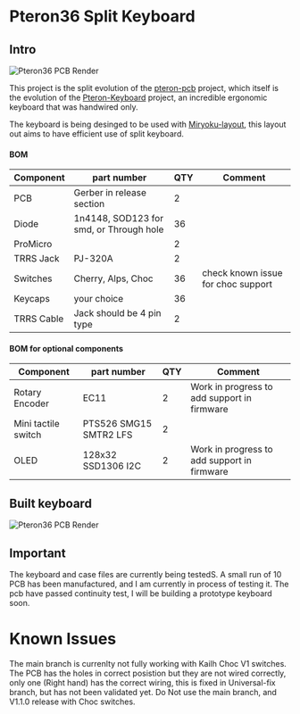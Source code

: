 # Pteron36 Split Keyboard
## Intro 
![Pteron36 PCB Render](https://github.com/harshitgoel96/pteron36-split-keyboard/blob/main/images/pteron36-split.svg)   


This project is the split evolution of the [pteron-pcb](https://github.com/Kraken-Jokes/pteron-pcb) project, which itself is the evolution of the [Pteron-Keyboard](https://github.com/FSund/pteron-keyboard) project, an incredible ergonomic keyboard that was handwired only.

The keyboard is being desinged to be used with [Miryoku-layout](https://github.com/manna-harbour/miryoku), this layout out aims to have efficient use of split keyboard.


#### BOM
| Component           | part number                             | QTY | Comment                            |
| ------------------- | --------------------------------------- | --- | ---------------------------------- |
| PCB                 | Gerber in release section               | 2   |                                    |
| Diode               | 1n4148, SOD123 for smd, or Through hole | 36  |                                    |
| ProMicro            |                                         | 2   |                                    |
| TRRS Jack           | PJ-320A                                 | 2   |                                    |
| Switches            | Cherry, Alps, Choc                      | 36  | check known issue for choc support |
| Keycaps             | your choice                             | 36  |                                    |
| TRRS Cable | Jack should be 4 pin type                  | 2   |                                    |

#### BOM for optional components
| Component           | part number                             | QTY | Comment                            |
| ------------------- | --------------------------------------- | --- | ---------------------------------- |
| Rotary Encoder      | EC11                                    | 2   | Work in progress to add support in firmware |
| Mini tactile switch | PTS526 SMG15 SMTR2 LFS                  | 2   |                                    |
| OLED | 128x32 SSD1306 I2C                  | 2   | Work in progress to add support in firmware |

## Built keyboard
![Pteron36 PCB Render](https://github.com/harshitgoel96/pteron36-split-keyboard/blob/main/images/built.jpeg)


## Important
The keyboard and case files are currently being testedS. A small run of 10 PCB has been manufactured, and I am currently in process of testing it. The pcb have passed continuity test, I will be building a prototype keyboard soon.


# Known Issues
The main branch is currenlty not fully working with Kailh Choc V1 switches. The PCB has the holes in correct posistion but they are not wired correctly, only one (Right hand) has the correct wiring, this is fixed in Universal-fix branch, but has not been validated yet. Do Not use the main branch, and V1.1.0 release with Choc switches.